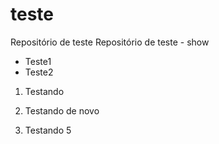 # teste
Repositório de teste
Repositório de teste - show

- Teste1
- Teste2


1. Testando
2. Testando de novo

3. Testando 5
